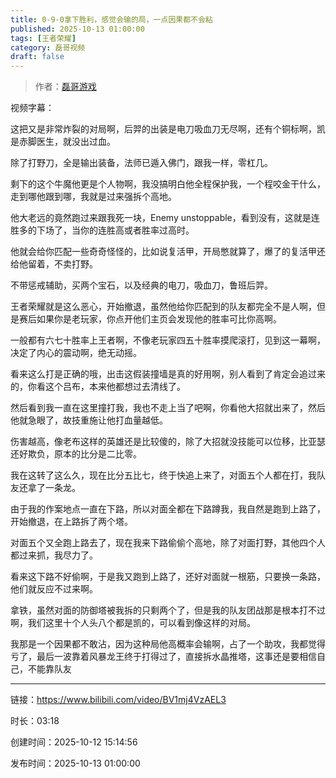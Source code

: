 ```yaml
---
title: 0-9-0拿下胜利，感觉会输的局，一点因果都不会粘
published: 2025-10-13 01:00:00
tags: [王者荣耀]
category: 磊哥视频
draft: false
---
```



> 作者：[磊哥游戏](https://space.bilibili.com/268941858)

视频字幕：

这把又是非常炸裂的对局啊，后羿的出装是电刀吸血刀无尽啊，还有个铜标啊，凯是赤脚医生，就没出过血。

除了打野刀，全是输出装备，法师已遁入佛门，跟我一样，零杠几。

剩下的这个牛魔他更是个人物啊，我没搞明白他全程保护我，一个程咬金干什么，走到哪他跟到哪，我就是过来强拆个高地。

他大老远的竟然跑过来跟我死一块，Enemy unstoppable，看到没有，这就是连胜多的下场了，当你的连胜高或者胜率过高时。

他就会给你匹配一些奇奇怪怪的，比如说复活甲，开局憋就算了，爆了的复活甲还给他留着，不卖打野。

不带惩戒辅助，买两个宝石，以及经典的电刀，吸血刀，鲁班后羿。

王者荣耀就是这么恶心，开始撤退，虽然他给你匹配到的队友都完全不是人啊，但是赛后如果你是老玩家，你点开他们主页会发现他的胜率可比你高啊。

一般都有六七十胜率上王者啊，不像老玩家四五十胜率摸爬滚打，见到这一幕啊，决定了内心的震动啊，绝无动摇。

看来这么打是正确的哦，出击这假装撞墙是真的好用啊，别人看到了肯定会追过来的，你看这个吕布，本来他都想过去清线了。

然后看到我一直在这里撞打我，我也不走上当了吧啊，你看他大招就出来了，然后他就急眼了，故技重施让他打血量越低。

伤害越高，像老布这样的英雄还是比较傻的，除了大招就没技能可以位移，比亚瑟还好欺负，原本的比分是二比零。

我在这转了这么久，现在比分五比七，终于快追上来了，对面五个人都在打，我队友还拿了一条龙。

由于我的作案地点一直在下路，所以对面全都在下路蹲我，我自然是跑到上路了，开始撤退，在上路拆了两个塔。

对面五个又全跑上路去了，现在我来下路偷偷个高地，除了对面打野，其他四个人都过来抓，我尽力了。

看来这下路不好偷啊，于是我又跑到上路了，还好对面就一根筋，只要换一条路，他们就反应不过来啊。

拿铁，虽然对面的防御塔被我拆的只剩两个了，但是我的队友团战那是根本打不过啊，我们这里十个人头八个都是凯的，可以看到像这样的对局。

我那是一个因果都不敢沾，因为这种局他高概率会输啊，占了一个助攻，我都觉得亏了，最后一波靠着风暴龙王终于打得过了，直接拆水晶推塔，这事还是要相信自己，不能靠队友

---

链接：https://www.bilibili.com/video/BV1mj4VzAEL3

时长：03:18

创建时间：2025-10-12 15:14:56

发布时间：2025-10-13 01:00:00
